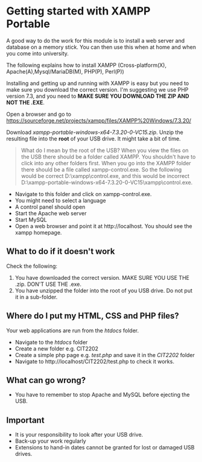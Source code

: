 # Getting started with XAMPP Portable

A good way to do the work for this module is to install a web server and database on a memory stick. You can then use this when at home and when you come into university.

The following explains how to install XAMPP (Cross-platform(X), Apache(A),Mysql/MariaDB(M), PHP\(P\), Perl\(P\))

Installing and getting up and running with XAMPP is easy but you need to make sure you download the correct version. I'm suggesting we use PHP version 7.3, and you need to **MAKE SURE YOU DOWNLOAD THE ZIP AND NOT THE .EXE**.

Open a browser and go to https://sourceforge.net/projects/xampp/files/XAMPP%20Windows/7.3.20/

Download *xampp-portable-windows-x64-7.3.20-0-VC15.zip*. Unzip the resulting file into the **root** of your USB drive. It might take a bit of time.

> What do I mean by the root of the USB? When you view the files on the USB there should be a folder called XAMPP. You shouldn't have to click into any other folders first. When you go into the XAMPP folder there should be a file called xampp-control.exe. So the following would be correct D:\xampp\control.exe, and this would be incorrect D:\xampp-portable-windows-x64-7.3.20-0-VC15\xampp\control.exe.

* Navigate to this folder and click on xampp-control.exe.
* You might need to select a language
* A control panel should open
* Start the Apache web server
* Start MySQL
* Open a web browser and point it at http://localhost. You should see the xampp homepage.

## What to do if it doesn't work
Check the following:
1. You have downloaded the correct version. MAKE SURE YOU USE THE .zip. DON'T USE THE .exe.
2. You have unzipped the folder into the root of you USB drive. Do not put it in a sub-folder.

## Where do I put my HTML, CSS and PHP files?
Your web applications are run from the *htdocs* folder.
* Navigate to the *htdocs* folder
* Create a new folder e.g. CIT2202
* Create a simple php page e.g. *test.php* and save it in the *CIT2202* folder
* Navigate to http://localhost/CIT2202/test.php to check it works.

## What can go wrong?
* You have to remember to stop Apache and MySQL before ejecting the USB.

## Important
* It is your responsibility to look after your USB drive.
* Back-up your work regularly
* Extensions to hand-in dates cannot be granted for lost or damaged USB drives.

